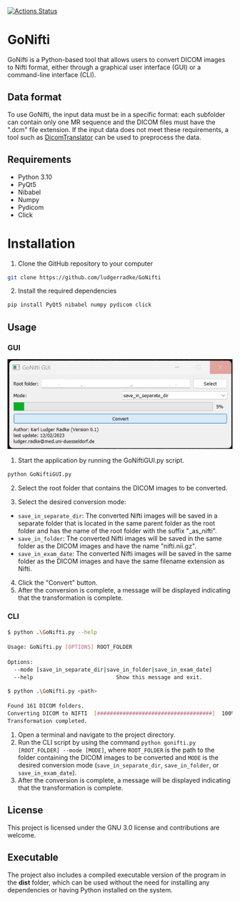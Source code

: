 [![Actions Status](https://github.com/ludgerradke/GoNifti/actions/workflows/python3.10.yml/badge.svg)](https://github.com/ludgerradke/GoNifti/actions/workflows/python3.10.yml/badge.svg)

# GoNifti
GoNifti is a Python-based tool that allows users to convert DICOM images to Nifti format, either through a graphical user interface (GUI) or a command-line interface (CLI).

## Data format
To use GoNifti, the input data must be in a specific format: each subfolder can contain only one MR sequence and the DICOM files must have the ".dcm" file extension. If the input data does not meet these requirements, a tool such as [DicomTranslator](https://github.com/ludgerradke/DICOM_Translator) can be used to preprocess the data.

## Requirements
- Python 3.10
- PyQt5
- Nibabel
- Numpy
- Pydicom
- Click

# Installation
1. Clone the GitHub repository to your computer
```bash
git clone https://github.com/ludgerradke/GoNifti
```
2. Install the required dependencies
```bash
pip install PyQt5 nibabel numpy pydicom click
```

## Usage
### GUI
![](/assets/img.png)
1. Start the application by running the GoNiftiGUI.py script.
```bash
python GoNiftiGUI.py
```
2. Select the root folder that contains the DICOM images to be converted.

3. Select the desired conversion mode:

- `save_in_separate_dir`: The converted Nifti images will be saved in a separate folder that is located in the same parent folder as the root folder and has the name of the root folder with the suffix "_as_nifti".
- `save_in_folder`: The converted Nifti images will be saved in the same folder as the DICOM images and have the name "nifti.nii.gz".
- `save_in_exam_date`: The converted Nifti images will be saved in the same folder as the DICOM images and have the same filename extension as Nifti.

4. Click the "Convert" button.
5. After the conversion is complete, a message will be displayed indicating that the transformation is complete.

### CLI
```bash
$ python .\GoNifti.py --help

Usage: GoNifti.py [OPTIONS] ROOT_FOLDER

Options:
  --mode [save_in_separate_dir|save_in_folder|save_in_exam_date]
  --help                          Show this message and exit.
```

```bash
$ python .\GoNifti.py <path>

Found 161 DICOM folders.
Converting DICOM to NIFTI  [####################################]  100%          
Transformation completed.
```

1. Open a terminal and navigate to the project directory.
2. Run the CLI script by using the command `python gonifti.py [ROOT_FOLDER] --mode [MODE]`, where `ROOT_FOLDER` is the path to the folder containing the DICOM images to be converted and `MODE` is the desired conversion mode (`save_in_separate_dir`, `save_in_folder`, or `save_in_exam_date`).
3. After the conversion is complete, a message will be displayed indicating that the transformation is complete.

## License
This project is licensed under the GNU 3.0 license and contributions are welcome.

## Executable
The project also includes a compiled executable version of the program in the **dist** folder, which can be used without the need for installing any dependencies or having Python installed on the system.